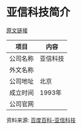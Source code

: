 # 亚信科技简介

[原文链接]()

|项目|内容|
|-----|-----|
|公司名称|亚信科技|
|外文名称||
|公司地址|北京|
|成立时间|1993年|
|公司官网||

资料来源: 
[百度百科-亚信科技](https://baike.baidu.com/item/%E4%BA%9A%E4%BF%A1%E7%A7%91%E6%8A%80/9374906?fr=aladdin)